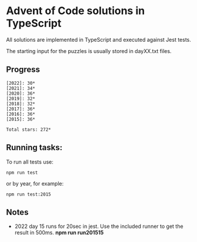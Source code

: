 Advent of Code solutions in TypeScript
======================================

All solutions are implemented in TypeScript and executed against Jest tests.

The starting input for the puzzles is usually stored in dayXX.txt files.

## Progress

    [2022]: 30*
    [2021]: 34*
    [2020]: 36*
    [2019]: 32*
    [2018]: 32*
    [2017]: 36*
    [2016]: 36*
    [2015]: 36*

    Total stars: 272*

## Running tasks:

To run all tests use:

    npm run test

or by year, for example:

    npm run test:2015

## Notes

- 2022 day 15 runs for 20sec in jest. Use the included runner to get the result in 500ms. **npm run run201515**